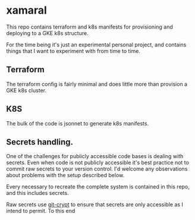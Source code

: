 # xamaral

This repo contains terraform and k8s manifests for provisioning and deploying
to a GKE k8s structure. 

For the time being it's just an experimental personal project, and contains
things that I want to experiment with from time to time.

## Terraform

The terraform config is fairly minimal and does little more than provision a
GKE k8s cluster.

## K8S

The bulk of the code is jsonnet to generate k8s manifests.


## Secrets handling.

One of the challenges for publicly accessible code bases is dealing with
secrets. Even when code is not publicly accessible it's best practice
not to commit raw secrets to your version control. I'd welcome any observations
about problems with the setup described below.

Every necessary to recreate the complete system is contained in this repo, and
this includes secrets.

Raw secrets use [git-crypt](https://github.com/AGWA/git-crypt) to ensure that
secrets are only accessible as I intend to permit. To this end 
